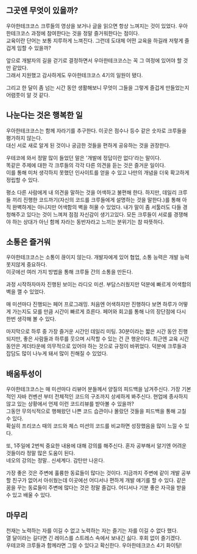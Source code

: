 ## 그곳엔 무엇이 있을까?

우아한테크코스 크루들의 영상을 보거나 글을 읽으면 항상 느껴지는 것이 있었다.  우아한테크코스 과정에 참여한다는 것을 정말 즐거워한다는 점이다.  
교육이란 단어는 보통 지루하게 느껴진다. 그런데 도대체 어떤 교육을 하길래 저렇게 즐겁게 임할 수 있을까?
    
앞으로 개발자의 길을 걷기로 결정하면서 우아한테크코스는 꼭 그 여정에 있어야 할 것만 같았다.  
그래서 지원했고 감사하게도 우아한테크코스 4기의 일원이 됐다.  
  
그리고 한 달이 좀 넘는 시간 동안 생활해보니 무엇이 그들을 그렇게 즐겁게 만들었는지 어렴풋이 알 것 같다.  

## 나눈다는 것은 행복한 일

우아한테크코스는 함께 자라기를 추구한다. 이곳은 점수나 등수 같은 숫자로 크루들을 평가하지 않는다.  
대신 서로 새로 알게 된 것이나 궁금한 것들을 편하게 공유하는 것을 권장한다.  
  
우테코에 와서 정말 많이 들었던 말은 '개발에 정답이란 없다'라는 말이다.   
똑같은 주제에 대한 각 크루들의 각각 다른 의견을 듣는 것은 즐거운 일이다.   
이를 통해 미처 생각하지 못했던 인사이트를 얻을 수 있고 나만의 개념을 더욱 확고하게 정립할 수 있다.  
  
평소 다른 사람에게 내 의견을 말하는 것을 어색하고 불편해 한다. 하지만, 데일리 크루들 끼리 진행한 코드까기(자신의 코드를 크루들에게 설명하는 것을 말한다.)를 통해 아직 완벽하게는 아니지만 어색함의 벽을 허물 수 있었다. 내가 말이 좀 서툴러도 다들 경청해주고 있다는 것이 느껴져 점점 자신감이 생기고있다.
모든 크루들이 서로를 경쟁해야 하는 상대가 아닌 함께 자라는 동반자라고 느끼는 분위기는 참 따뜻하다.  


## 소통은 즐거워

우아한테크코스는 소통이 끊이지 않는다. 개발자에게 있어 협업, 소통 능력은 개발 능력 못지않게 중요하다.  
이곳에선 여러 가지 방법을 통해 크루들 간의 소통을 만든다.   
  
과정 시작하자마자 진행된 보이는 라디오 미션. 부담스러웠지만 덕분에 빠르게 어색함의 벽을 깰 수 있었다.  
  
매 미션마다 진행되는 페어 프로그래밍. 처음엔 어색하지만 진행하다 보면 하루가 어떻게 가는지도 모를 만큼 시간이 빠르게 흐른다. 
페어와 회고를 통해 나의 장단점에 다시 한번 생각해 볼 수 있다.   
  
마지막으로 하루 중 가장 즐거운 시간인 데일리 미팅. 30분이라는 짧은 시간 동안 진행되지만, 좋은 사람들과 하루를 웃으며 시작할 수 있는 건 
큰 행운이다. 최근엔 교육 시간 동안은 게더타운에 의무적으로 있어야 하는 것으로 규정이 바뀌었다. 덕분에 크루들과 잡담도 많이 나누게 돼서 많이 친해질 수 있었다.

## 배움투성이
우아한테크코스는 매 미션마다 리뷰어 분들께서 양질의 피드백을 남겨주신다. 가장 기본적인 자바 컨벤션 부터 전체적인 코드의 구조까지 상세하게 봐주신다. 현업에 종사하지 않고 있는 상황에서 언제 이런 코드리뷰를 받아볼 수 있을까?  
그동안 무의식적으로 행해왔던 나쁜 코드 습관이나 몰랐던 것들을 피드백을 통해 고칠 수 있다.   
확실히 프리코스 때의 코드와 체스 미션의 코드를 비교하면 성장했음을 많이 느낄 수 있다.  
  
또, 1주일에 2번씩 중요한 내용에 대해 강의를 해주신다. 혼자 공부해서 알기엔 어려운 것들이라 정말 많은 도움이 된다.  
네오의 강의는 정말.. 신세계다. 감탄만 나온다.
  
가장 좋은 것은 주변에 훌륭한 동료들이 많다는 것이다. 지금까지 주변에 같이 개발 공부할 친구가 없어서 아쉬웠는데 이곳에선 어디서나 편하게 개발 얘기를 할 수 있다. 
같은 꿈을 꾸는 동료들이 주변에 많다는 것은 정말 즐겁다. 어디서나 기분 좋은 자극을 받을 수 있고 배울 수 있다.

## 마무리
천재는 노력하는 자를 이길 수 없고 노력하는 자는 즐기는 자를 이길 수 없다 했다.  
열 달이라는 길다면 긴 레이스를 스트레스 속에서 보내긴 싫다. 후회 없이 즐기겠다.  
우테코와 크루들과 함께라면 그럴 수 있다고 확신한다. 우아한테크코스 4기 화이팅!  
